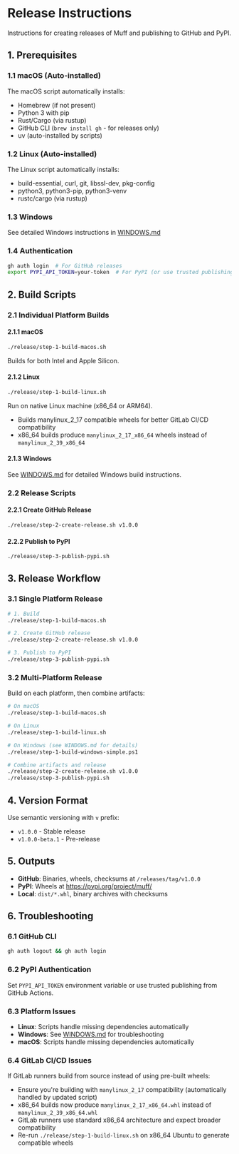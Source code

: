 # Release Instructions

Instructions for creating releases of Muff and publishing to GitHub and PyPI.

## 1. Prerequisites

### 1.1 macOS (Auto-installed)
The macOS script automatically installs:
- Homebrew (if not present)
- Python 3 with pip
- Rust/Cargo (via rustup)
- GitHub CLI (`brew install gh` - for releases only)
- uv (auto-installed by scripts)

### 1.2 Linux (Auto-installed)
The Linux script automatically installs:
- build-essential, curl, git, libssl-dev, pkg-config
- python3, python3-pip, python3-venv
- rustc/cargo (via rustup)

### 1.3 Windows
See detailed Windows instructions in [WINDOWS.md](WINDOWS.md)

### 1.4 Authentication
```bash
gh auth login  # For GitHub releases
export PYPI_API_TOKEN=your-token  # For PyPI (or use trusted publishing)
```

## 2. Build Scripts

### 2.1 Individual Platform Builds

#### 2.1.1 macOS
```bash
./release/step-1-build-macos.sh
```
Builds for both Intel and Apple Silicon.

#### 2.1.2 Linux
```bash
./release/step-1-build-linux.sh
```
Run on native Linux machine (x86_64 or ARM64).
- Builds manylinux_2_17 compatible wheels for better GitLab CI/CD compatibility
- x86_64 builds produce `manylinux_2_17_x86_64` wheels instead of `manylinux_2_39_x86_64`

#### 2.1.3 Windows
See [WINDOWS.md](WINDOWS.md) for detailed Windows build instructions.

### 2.2 Release Scripts

#### 2.2.1 Create GitHub Release
```bash
./release/step-2-create-release.sh v1.0.0
```

#### 2.2.2 Publish to PyPI
```bash
./release/step-3-publish-pypi.sh
```

## 3. Release Workflow

### 3.1 Single Platform Release
```bash
# 1. Build
./release/step-1-build-macos.sh

# 2. Create GitHub release
./release/step-2-create-release.sh v1.0.0

# 3. Publish to PyPI
./release/step-3-publish-pypi.sh
```

### 3.2 Multi-Platform Release
Build on each platform, then combine artifacts:

```bash
# On macOS
./release/step-1-build-macos.sh

# On Linux
./release/step-1-build-linux.sh

# On Windows (see WINDOWS.md for details)
./release/step-1-build-windows-simple.ps1

# Combine artifacts and release
./release/step-2-create-release.sh v1.0.0
./release/step-3-publish-pypi.sh
```

## 4. Version Format

Use semantic versioning with `v` prefix:
- `v1.0.0` - Stable release
- `v1.0.0-beta.1` - Pre-release

## 5. Outputs

- **GitHub**: Binaries, wheels, checksums at `/releases/tag/v1.0.0`
- **PyPI**: Wheels at https://pypi.org/project/muff/
- **Local**: `dist/*.whl`, binary archives with checksums

## 6. Troubleshooting

### 6.1 GitHub CLI
```bash
gh auth logout && gh auth login
```

### 6.2 PyPI Authentication
Set `PYPI_API_TOKEN` environment variable or use trusted publishing from GitHub Actions.

### 6.3 Platform Issues
- **Linux**: Scripts handle missing dependencies automatically
- **Windows**: See [WINDOWS.md](WINDOWS.md) for troubleshooting
- **macOS**: Scripts handle missing dependencies automatically

### 6.4 GitLab CI/CD Issues
If GitLab runners build from source instead of using pre-built wheels:
- Ensure you're building with `manylinux_2_17` compatibility (automatically handled by updated script)
- x86_64 builds now produce `manylinux_2_17_x86_64.whl` instead of `manylinux_2_39_x86_64.whl`
- GitLab runners use standard x86_64 architecture and expect broader compatibility
- Re-run `./release/step-1-build-linux.sh` on x86_64 Ubuntu to generate compatible wheels